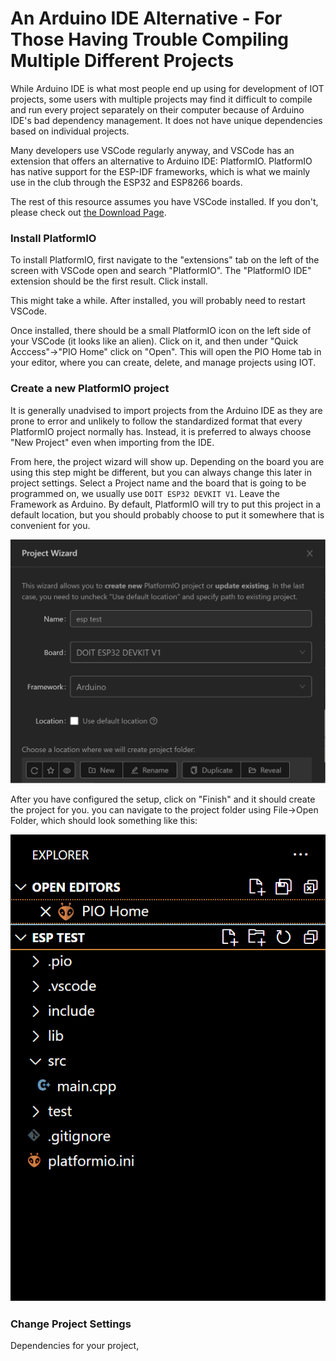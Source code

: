 # An Arduino IDE Alternative - For Those Having Trouble Compiling Multiple Different Projects

While Arduino IDE is what most people end up using for development of IOT projects, some users with multiple projects may find it difficult to compile and run every project separately on their computer because of Arduino IDE's bad dependency management. It does not have unique dependencies based on individual projects.

Many developers use VSCode regularly anyway, and VSCode has an extension that offers an alternative to Arduino IDE: PlatformIO. PlatformIO has native support for the ESP-IDF frameworks, which is what we mainly use in the club through the ESP32 and ESP8266 boards.

The rest of this resource assumes you have VSCode installed. If you don't, please check out [the Download Page](https://code.visualstudio.com/download). 

### Install PlatformIO

To install PlatformIO, first navigate to the "extensions" tab on the left of the screen with VSCode open and search "PlatformIO". The "PlatformIO IDE" extension should be the first result. Click install.

This might take a while. After installed, you will probably need to restart VSCode.

Once installed, there should be a small PlatformIO icon on the left side of your VSCode (it looks like an alien). Click on it, and then under "Quick Acccess"->"PIO Home" click on "Open". This will open the PIO Home tab in your editor, where you can create, delete, and manage projects using IOT.

### Create a new PlatformIO project

It is generally unadvised to import projects from the Arduino IDE as they are prone to error and unlikely to follow the standardized format that every PlatformIO project normally has. Instead, it is preferred to always choose "New Project" even when importing from the IDE.

From here, the project wizard will show up. Depending on the board you are using this step might be different, but you can always change this later in project settings. Select a Project name and the board that is going to be programmed on, we usually use `DOIT ESP32 DEVKIT V1`. Leave the Framework as Arduino. By default, PlatformIO will try to put this project in a default location, but you should probably choose to put it somewhere that is convenient for you.

![PlatformIO project setup page configured for the ESP32 board](../assets/resources-platformio-project-setup.png)

After you have configured the setup, click on "Finish" and it should create the project for you. you can navigate to the project folder using File->Open Folder, which should look something like this:

![Sample PlatformIO project filesystem on creation](../assets/resources-platformio-project-base-dir.png)

### Change Project Settings

Dependencies for your project, 

